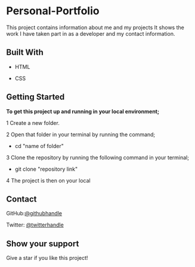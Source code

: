 # Personal-Portfolio

This project contains information about me and my projects It shows the work I have taken part in as a developer and my contact information.

## Built With

* HTML

* CSS

## Getting Started

**To get this project up and running in your local environment;**

1 Create a new folder.

2 Open that folder in your terminal by running the command;

* cd "name of folder"

3 Clone the repository by running the following command in your terminal;

* git clone "repository link"

4 The project is then on your local

## Contact

GitHub:[@githubhandle](https://github.com/kemigabocatherine)

Twitter: [@twitterhandle](https://twitter.com/catherinek205)

## Show your support

Give a star if you like this project!

